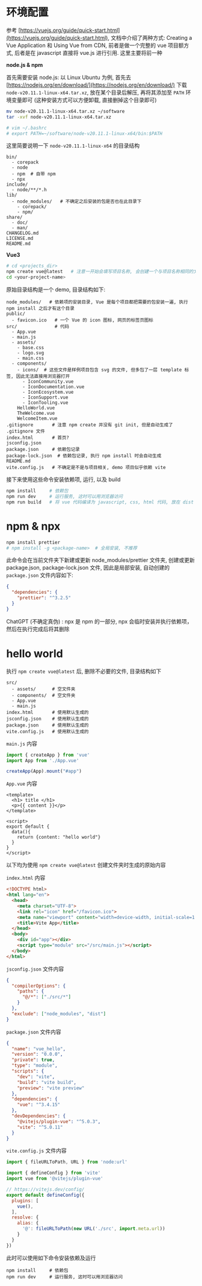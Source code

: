 # 环境配置

参考 [https://vuejs.org/guide/quick-start.html](https://vuejs.org/guide/quick-start.html), 文档中介绍了两种方式: Creating a Vue Application 和 Using Vue from CDN, 前者是做一个完整的 vue 项目额方式, 后者是在 javascript 直接将 vue.js 进行引用. 这里主要将前一种

**node.js & npm**

首先需要安装 node.js: 以 Linux Ubuntu 为例, 首先去 [https://nodejs.org/en/download/](https://nodejs.org/en/download/) 下载 `node-v20.11.1-linux-x64.tar.xz`, 放在某个目录后解压, 再将其添加至 `PATH` 环境变量即可 (这种安装方式可以方便卸载, 直接删掉这个目录即可)

```bash
mv node-v20.11.1-linux-x64.tar.xz ~/software
tar -xvf node-v20.11.1-linux-x64.tar.xz

# vim ~/.bashrc
# export PATH=~/software/node-v20.11.1-linux-x64/bin:$PATH
```

这里简要说明一下 `node-v20.11.1-linux-x64` 的目录结构

```
bin/
  - corepack
  - node
  - npm  # 自带 npm
  - npx
include/
  - node/**/*.h
lib/
  - node_modules/   # 不确定之后安装的包是否也在此目录下
    - corepack/
    - npm/
share/
  - doc/
  - man/
CHANGELOG.md
LICENSE.md
README.md
```

**Vue3**

```bash
# cd <projects_dir>
npm create vue@latest   # 注意一开始会填写项目名称, 会创建一个与项目名称相同的文件夹, 其余选项搞不懂可以先全部通过敲回车选择 NO
cd <your-project-name>
```

原始目录结构是一个 demo, 目录结构如下:

```
node_modules/   # 依赖项的安装目录, Vue 是每个项目都把需要的包安装一遍, 执行 npm install 之后才有这个目录
public/
  - favicon.ico   # 一个 Vue 的 icon 图标, 网页的标签页图标
src/              # 代码
  - App.vue
  - main.js
  - assets/
    - base.css
    - logo.svg
    - main.css
  - components/
    - icons/  # 这些文件是样例项目包含 svg 的文件, 但多包了一层 template 标签, 因此无法直接用浏览器打开
      - IconCommunity.vue
      - IconDocumentation.vue
      - IconEcosystem.vue
      - IconSupport.vue
      - IconTooling.vue
    HelloWorld.vue
    TheWelcome.vue
    WelcomeItem.vue
.gitignore       # 注意 npm create 并没有 git init, 但是自动生成了 .gitignore 文件
index.html       # 首页?
jsconfig.json
package.json     # 依赖包记录
package-lock.json  # 依赖包记录, 执行 npm install 时会自动生成
README.md
vite.config.js   # 不确定是不是与项目相关, demo 项目似乎依赖 vite
```

接下来使用这些命令安装依赖项, 运行, 以及 build

```bash
npm install     # 依赖包
npm run dev     # 运行服务, 这时可以用浏览器访问
npm run build   # 将 vue 代码编译为 javascript, css, html 代码, 放在 dist 目录下
```

# npm & npx

```bash
npm install prettier
# npm install -g <package-name>  # 全局安装, 不推荐
```

此命令会在当前文件夹下新建或更新 node_modules/prettier 文件夹, 创建或更新 package.json, package-lock.json 文件, 因此是局部安装, 自动创建的 `package.json` 文件内容如下:

```json
{
  "dependencies": {
    "prettier": "^3.2.5"
  }
}
```

ChatGPT (不确定真伪) : npx 是 npm 的一部分, npx 会临时安装并执行依赖项，然后在执行完成后将其删除

# hello world

执行 `npm create vue@latest` 后, 删除不必要的文件, 目录结构如下

```
src/
  - assets/      # 空文件夹
  - components/  # 空文件夹
  - App.vue
  - main.js
index.html       # 使用默认生成的
jsconfig.json    # 使用默认生成的
package.json     # 使用默认生成的
vite.config.js   # 使用默认生成的
```

`main.js` 内容

```javascript
import { createApp } from 'vue'
import App from './App.vue'

createApp(App).mount("#app")
```

`App.vue` 内容

```vue
<template>
  <h1> title </h1>
  <p>{{ content }}</p>
</template>

<script>
export default {
  data(){
    return {content: "hello world"}
  }
}
</script>
```

以下均为使用 `npm create vue@latest` 创建文件夹时生成的原始内容

`index.html` 内容

```html
<!DOCTYPE html>
<html lang="en">
  <head>
    <meta charset="UTF-8">
    <link rel="icon" href="/favicon.ico">
    <meta name="viewport" content="width=device-width, initial-scale=1.0">
    <title>Vite App</title>
  </head>
  <body>
    <div id="app"></div>
    <script type="module" src="/src/main.js"></script>
  </body>
</html>
```

`jsconfig.json` 文件内容

```json
{
  "compilerOptions": {
    "paths": {
      "@/*": ["./src/*"]
    }
  },
  "exclude": ["node_modules", "dist"]
}
```

`package.json` 文件内容

```json
{
  "name": "vue_hello",
  "version": "0.0.0",
  "private": true,
  "type": "module",
  "scripts": {
    "dev": "vite",
    "build": "vite build",
    "preview": "vite preview"
  },
  "dependencies": {
    "vue": "^3.4.15"
  },
  "devDependencies": {
    "@vitejs/plugin-vue": "^5.0.3",
    "vite": "^5.0.11"
  }
}
```

`vite.config.js` 文件内容

```javascript
import { fileURLToPath, URL } from 'node:url'

import { defineConfig } from 'vite'
import vue from '@vitejs/plugin-vue'

// https://vitejs.dev/config/
export default defineConfig({
  plugins: [
    vue(),
  ],
  resolve: {
    alias: {
      '@': fileURLToPath(new URL('./src', import.meta.url))
    }
  }
})
```

此时可以使用如下命令安装依赖及运行

```
npm install     # 依赖包
npm run dev     # 运行服务, 这时可以用浏览器访问
```